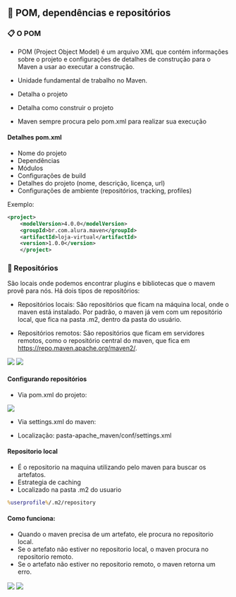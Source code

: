 ## 📌 POM, dependências e repositórios

### 📋 O POM

* POM (Project Object Model) é um arquivo XML que contém informações sobre o projeto e configurações de detalhes de construção para o Maven a usar ao executar a construção.

* Unidade fundamental de trabalho no Maven.

* Detalha o projeto

* Detalha como construir o projeto

* Maven sempre procura pelo pom.xml para realizar sua execução

#### Detalhes pom.xml

* Nome do projeto
* Dependências
* Módulos
* Configurações de build
* Detalhes do projeto (nome, descrição, licença, url)
* Configurações de ambiente (repositórios, tracking, profiles)

Exemplo:

~~~xml	
<project>
    <modelVersion>4.0.0</modelVersion>
    <groupId>br.com.alura.maven</groupId>
    <artifactId>loja-virtual</artifactId>
    <version>1.0.0</version>
    </project>
~~~




### 🔗 Repositórios

São locais onde podemos encontrar plugins e bibliotecas que o mavem provê para nós. Há dois tipos de repositórios: 

* Repositórios locais: São repositórios que ficam na máquina local, onde o maven está instalado. Por padrão, o maven já vem com um repositório local, que fica na pasta .m2, dentro da pasta do usuário.

* Repositórios remotos: São repositórios que ficam em servidores remotos, como o repositório central do maven, que fica em https://repo.maven.apache.org/maven2/.

<img src="https://cdn.discordapp.com/attachments/1098139264258158602/1156262446391099513/image.png?ex=651454d1&is=65130351&hm=e68b17c102b74eafbca66df705f82f8f62fa1ff7973b28e84f61174d348fbe60&">

<img src="https://cdn.discordapp.com/attachments/1098139264258158602/1156262524317073538/image.png?ex=651454e4&is=65130364&hm=8481bcbefe269714f52204d3c977a4009dda146b7fb70fe143f3fc94fafb8943&">

#### Configurando repositórios

* Via pom.xml do projeto: 

<img align=center src="https://cdn.discordapp.com/attachments/1098139264258158602/1156262703703261184/image.png?ex=6514550e&is=6513038e&hm=e08e79889c3ac12831257b1df96e679e79e602c234744f93bc7fff71ebe3d28b&">

* Via settings.xml do maven:

* Localização: pasta-apache_maven/conf/settings.xml

#### Repositorio local 

* É o repositorio na maquina utilizando pelo maven para buscar os artefatos. 
* Estrategia de caching 
* Localizado na pasta .m2 do usuario

~~~~cmd
%userprofile%/.m2/repository
~~~~

#### Como funciona: 

* Quando o maven precisa de um artefato, ele procura no repositorio local.
* Se o artefato não estiver no repositorio local, o maven procura no repositorio remoto.
* Se o artefato não estiver no repositorio remoto, o maven retorna um erro.

<img align=center src="https://media.discordapp.net/attachments/1098139264258158602/1156263329854144572/image.png?ex=651455a4&is=65130424&hm=5c958fbacfc7d8af43fd03f82719a97d95bc85d893de5f9121bfe8743c430f2e&=&width=671&height=289">

<img align=center src="https://cdn.discordapp.com/attachments/1098139264258158602/1156263446564835479/image.png?ex=651455bf&is=6513043f&hm=f2aba04f900389ac4dcd1eb8f5dc8a17472ff8baff65214bbeaf8b0ad02233c0&">
